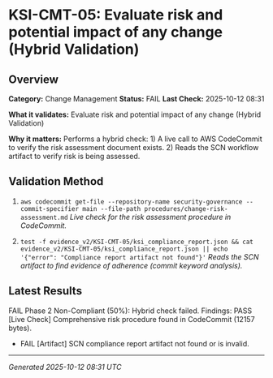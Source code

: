 # KSI-CMT-05: Evaluate risk and potential impact of any change (Hybrid Validation)

## Overview

**Category:** Change Management
**Status:** FAIL
**Last Check:** 2025-10-12 08:31

**What it validates:** Evaluate risk and potential impact of any change (Hybrid Validation)

**Why it matters:** Performs a hybrid check: 1) A live call to AWS CodeCommit to verify the risk assessment document exists. 2) Reads the SCN workflow artifact to verify risk is being assessed.

## Validation Method

1. `aws codecommit get-file --repository-name security-governance --commit-specifier main --file-path procedures/change-risk-assessment.md`
   *Live check for the risk assessment procedure in CodeCommit.*

2. `test -f evidence_v2/KSI-CMT-05/ksi_compliance_report.json && cat evidence_v2/KSI-CMT-05/ksi_compliance_report.json || echo '{"error": "Compliance report artifact not found"}'`
   *Reads the SCN artifact to find evidence of adherence (commit keyword analysis).*

## Latest Results

FAIL Phase 2 Non-Compliant (50%): Hybrid check failed. Findings: PASS [Live Check] Comprehensive risk procedure found in CodeCommit (12157 bytes).
- FAIL [Artifact] SCN compliance report artifact not found or is invalid.

---
*Generated 2025-10-12 08:31 UTC*